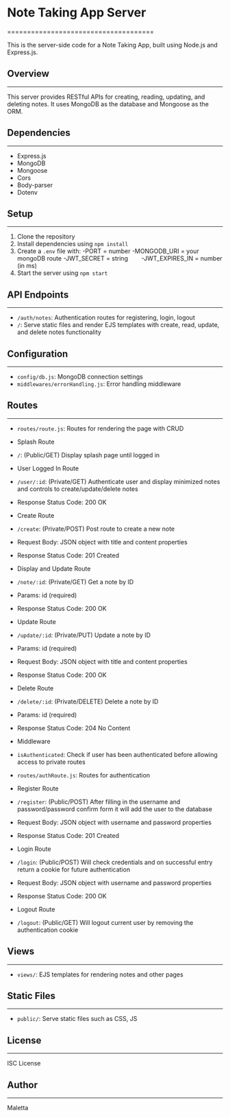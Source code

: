 # Note Taking App Server
=====================================

This is the server-side code for a Note Taking App, built using Node.js and Express.js.

## Overview
------------

This server provides RESTful APIs for creating, reading, updating, and deleting notes. It uses MongoDB as the database and Mongoose as the ORM.

## Dependencies
------------

* Express.js
* MongoDB
* Mongoose
* Cors
* Body-parser
* Dotenv

## Setup
--------

1. Clone the repository
2. Install dependencies using `npm install`
3. Create a `.env` file with:
   -PORT = number
   -MONGODB_URI = your mongoDB route
   -JWT_SECRET = string
&nbsp;&nbsp;&nbsp;&nbsp;&nbsp;&nbsp;   -JWT_EXPIRES_IN = number (in ms)
5. Start the server using `npm start`

## API Endpoints
----------------

* `/auth/notes`: Authentication routes for registering, login, logout
* `/`: Serve static files and render EJS templates with create, read, update, and delete notes functionality

## Configuration
-------------

* `config/db.js`: MongoDB connection settings
* `middlewares/errorHandling.js`: Error handling middleware

## Routes
---------

* `routes/route.js`: Routes for rendering the page with CRUD
* Splash Route
* `/`: (Public/GET) Display splash page until logged in
* User Logged In Route
* `/user/:id`: (Private/GET) Authenticate user and display minimized notes and controls to create/update/delete notes
*   Response Status Code: 200 OK
* Create Route
* `/create`: (Private/POST) Post route to create a new note
*   Request Body: JSON object with title and content properties
*   Response Status Code: 201 Created
* Display and Update Route
* `/note/:id`: (Private/GET) Get a note by ID
*   Params: id (required)
*   Response Status Code: 200 OK
* Update Route
* `/update/:id`: (Private/PUT) Update a note by ID
*   Params: id (required)
*   Request Body: JSON object with title and content properties
*   Response Status Code: 200 OK
* Delete Route
* `/delete/:id`: (Private/DELETE) Delete a note by ID
*   Params: id (required)
*   Response Status Code: 204 No Content
* Middleware
* `isAuthenticated`: Check if user has been authenticated before allowing access to private routes
  
* `routes/authRoute.js`: Routes for authentication
* Register Route
* `/register`: (Public/POST) After filling in the username and password/password confirm form it will add the user to the database
*   Request Body: JSON object with username and password properties
*   Response Status Code: 201 Created
* Login Route
* `/login`: (Public/POST) Will check credentials and on successful entry return a cookie for future authentication
*   Request Body: JSON object with username and password properties
*   Response Status Code: 200 OK
* Logout Route
* `/logout`: (Public/GET) Will logout current user by removing the authentication cookie

## Views
--------

* `views/`: EJS templates for rendering notes and other pages

## Static Files
----------------

* `public/`: Serve static files such as CSS, JS

## License
-------

ISC License

## Author
-------

Maletta
